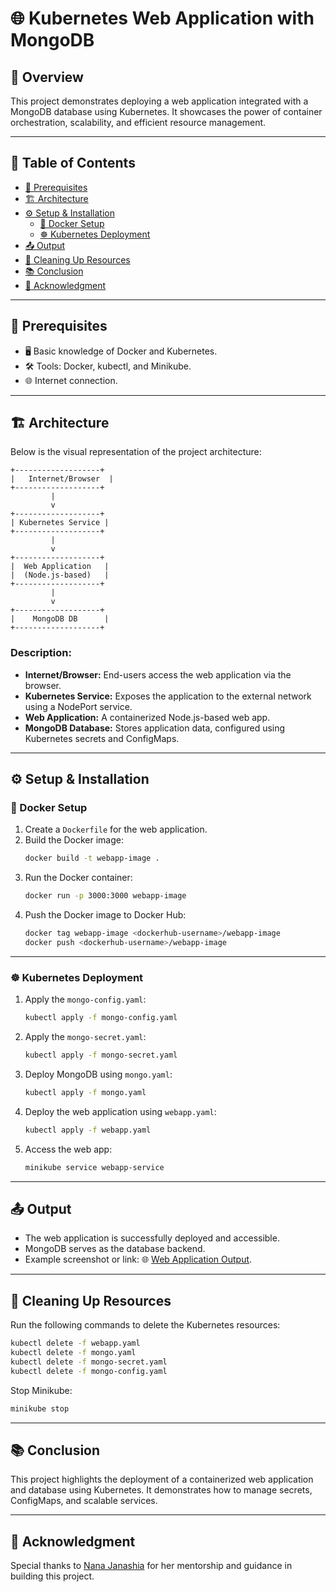 # 🌐 Kubernetes Web Application with MongoDB

## 📝 Overview
This project demonstrates deploying a web application integrated with a MongoDB database using Kubernetes. It showcases the power of container orchestration, scalability, and efficient resource management.

---

## 📑 Table of Contents
- [🌟 Prerequisites](#-prerequisites)
- [🏗️ Architecture](#️-architecture)
- [⚙️ Setup & Installation](#️-setup--installation)
  - [🐳 Docker Setup](#-docker-setup)
  - [☸️ Kubernetes Deployment](#️-kubernetes-deployment)
- [📤 Output](#-output)
- [🧹 Cleaning Up Resources](#-cleaning-up-resources)
- [📚 Conclusion](#-conclusion)
- [🙏 Acknowledgment](#-acknowledgment)

---

## 🌟 Prerequisites
- 🖥️ Basic knowledge of Docker and Kubernetes.
- 🛠️ Tools: Docker, kubectl, and Minikube.
- 🌐 Internet connection.

---

## 🏗️ Architecture
Below is the visual representation of the project architecture:

```plaintext
+-------------------+
|   Internet/Browser  |
+-------------------+
         |
         v
+-------------------+
| Kubernetes Service |
+-------------------+
         |
         v
+-------------------+
|  Web Application   |
|  (Node.js-based)   |
+-------------------+
         |
         v
+-------------------+
|    MongoDB DB      |
+-------------------+
```
### Description:
- **Internet/Browser:** End-users access the web application via the browser.
- **Kubernetes Service:** Exposes the application to the external network using a NodePort service.
- **Web Application:** A containerized Node.js-based web app.
- **MongoDB Database:** Stores application data, configured using Kubernetes secrets and ConfigMaps.

---

## ⚙️ Setup & Installation
### 🐳 Docker Setup
1. Create a `Dockerfile` for the web application.
2. Build the Docker image:
   ```bash
   docker build -t webapp-image .
   ```
3. Run the Docker container:
   ```bash
   docker run -p 3000:3000 webapp-image
   ```
4. Push the Docker image to Docker Hub:
   ```bash
   docker tag webapp-image <dockerhub-username>/webapp-image
   docker push <dockerhub-username>/webapp-image
   ```

---

### ☸️ Kubernetes Deployment
1. Apply the `mongo-config.yaml`:
   ```bash
   kubectl apply -f mongo-config.yaml
   ```
2. Apply the `mongo-secret.yaml`:
   ```bash
   kubectl apply -f mongo-secret.yaml
   ```
3. Deploy MongoDB using `mongo.yaml`:
   ```bash
   kubectl apply -f mongo.yaml
   ```
4. Deploy the web application using `webapp.yaml`:
   ```bash
   kubectl apply -f webapp.yaml
   ```
5. Access the web app:
   ```bash
   minikube service webapp-service
   ```

---

## 📤 Output
- The web application is successfully deployed and accessible.
- MongoDB serves as the database backend.
- Example screenshot or link: 🌐 [Web Application Output](#).

---

## 🧹 Cleaning Up Resources
Run the following commands to delete the Kubernetes resources:
```bash
kubectl delete -f webapp.yaml
kubectl delete -f mongo.yaml
kubectl delete -f mongo-secret.yaml
kubectl delete -f mongo-config.yaml
```
Stop Minikube:
```bash
minikube stop
```

---

## 📚 Conclusion
This project highlights the deployment of a containerized web application and database using Kubernetes. It demonstrates how to manage secrets, ConfigMaps, and scalable services.

---

## 🙏 Acknowledgment
Special thanks to [Nana Janashia](https://www.linkedin.com/in/nanajanashia/) for her mentorship and guidance in building this project.
